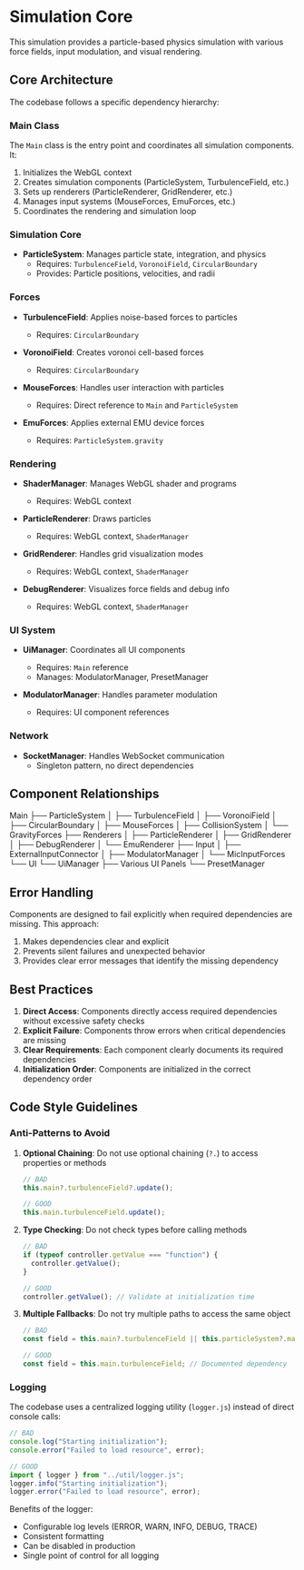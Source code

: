 # Simulation Core

This simulation provides a particle-based physics simulation with various force fields, input modulation, and visual rendering.

## Core Architecture

The codebase follows a specific dependency hierarchy:

### Main Class

The `Main` class is the entry point and coordinates all simulation components. It:

1. Initializes the WebGL context
2. Creates simulation components (ParticleSystem, TurbulenceField, etc.)
3. Sets up renderers (ParticleRenderer, GridRenderer, etc.)
4. Manages input systems (MouseForces, EmuForces, etc.)
5. Coordinates the rendering and simulation loop

### Simulation Core

- **ParticleSystem**: Manages particle state, integration, and physics
  - Requires: `TurbulenceField`, `VoronoiField`, `CircularBoundary`
  - Provides: Particle positions, velocities, and radii

### Forces

- **TurbulenceField**: Applies noise-based forces to particles
  - Requires: `CircularBoundary`
- **VoronoiField**: Creates voronoi cell-based forces
  - Requires: `CircularBoundary`
- **MouseForces**: Handles user interaction with particles

  - Requires: Direct reference to `Main` and `ParticleSystem`

- **EmuForces**: Applies external EMU device forces
  - Requires: `ParticleSystem.gravity`

### Rendering

- **ShaderManager**: Manages WebGL shader and programs

  - Requires: WebGL context

- **ParticleRenderer**: Draws particles

  - Requires: WebGL context, `ShaderManager`

- **GridRenderer**: Handles grid visualization modes

  - Requires: WebGL context, `ShaderManager`

- **DebugRenderer**: Visualizes force fields and debug info
  - Requires: WebGL context, `ShaderManager`

### UI System

- **UiManager**: Coordinates all UI components

  - Requires: `Main` reference
  - Manages: ModulatorManager, PresetManager

- **ModulatorManager**: Handles parameter modulation
  - Requires: UI component references

### Network

- **SocketManager**: Handles WebSocket communication
  - Singleton pattern, no direct dependencies

## Component Relationships

Main
├── ParticleSystem
│ ├── TurbulenceField
│ ├── VoronoiField
│ ├── CircularBoundary
│ ├── MouseForces
│ ├── CollisionSystem
│ └── GravityForces
├── Renderers
│ ├── ParticleRenderer
│ ├── GridRenderer
│ ├── DebugRenderer
│ └── EmuRenderer
├── Input
│ ├── ExternalInputConnector
│ ├── ModulatorManager
│ └── MicInputForces
└── UI
└── UiManager
├── Various UI Panels
└── PresetManager

## Error Handling

Components are designed to fail explicitly when required dependencies are missing. This approach:

1. Makes dependencies clear and explicit
2. Prevents silent failures and unexpected behavior
3. Provides clear error messages that identify the missing dependency

## Best Practices

1. **Direct Access**: Components directly access required dependencies without excessive safety checks
2. **Explicit Failure**: Components throw errors when critical dependencies are missing
3. **Clear Requirements**: Each component clearly documents its required dependencies
4. **Initialization Order**: Components are initialized in the correct dependency order

## Code Style Guidelines

### Anti-Patterns to Avoid

1. **Optional Chaining**: Do not use optional chaining (`?.`) to access properties or methods

   ```javascript
   // BAD
   this.main?.turbulenceField?.update();

   // GOOD
   this.main.turbulenceField.update();
   ```

2. **Type Checking**: Do not check types before calling methods

   ```javascript
   // BAD
   if (typeof controller.getValue === "function") {
     controller.getValue();
   }

   // GOOD
   controller.getValue(); // Validate at initialization time
   ```

3. **Multiple Fallbacks**: Do not try multiple paths to access the same object

   ```javascript
   // BAD
   const field = this.main?.turbulenceField || this.particleSystem?.main?.turbulenceField;

   // GOOD
   const field = this.main.turbulenceField; // Documented dependency
   ```

### Logging

The codebase uses a centralized logging utility (`logger.js`) instead of direct console calls:

```javascript
// BAD
console.log("Starting initialization");
console.error("Failed to load resource", error);

// GOOD
import { logger } from "../util/logger.js";
logger.info("Starting initialization");
logger.error("Failed to load resource", error);
```

Benefits of the logger:

- Configurable log levels (ERROR, WARN, INFO, DEBUG, TRACE)
- Consistent formatting
- Can be disabled in production
- Single point of control for all logging
